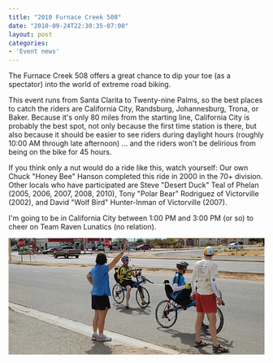 ```yaml
---
title: "2010 Furnace Creek 508"
date: "2010-09-24T22:30:35-07:00"
layout: post
categories:
- 'Event news'
---
```


The Furnace Creek 508 offers a great chance to dip your toe (as a spectator) into the world of extreme road biking.

This event runs from Santa Clarita to Twenty-nine Palms, so the best places to catch the riders are California City, Randsburg, Johannesburg, Trona, or Baker. Because it's only 80 miles from the starting line, California City is probably the best spot, not only because the first time station is there, but also because it should be easier to see riders during daylight hours (roughly 10:00 AM through late afternoon) ... and the riders won't be delirious from being on the bike for 45 hours.

If you think only a nut would do a ride like this, watch yourself: Our own Chuck "Honey Bee" Hanson completed this ride in 2000 in the 70+ division. Other locals who have participated are Steve "Desert Duck" Teal of Phelan (2005, 2006, 2007, 2008, 2010), Tony "Polar Bear" Rodriguez of Victorville (2002), and David "Wolf Bird" Hunter-Inman of Victorville (2007).

I'm going to be in California City between 1:00 PM and 3:00 PM (or so) to cheer on Team Raven Lunatics (no relation).

![2010 Furnace Creek 508 Time Station 1 - California City](/assets/img/2010/09/02-fc508-ts1.jpg)
